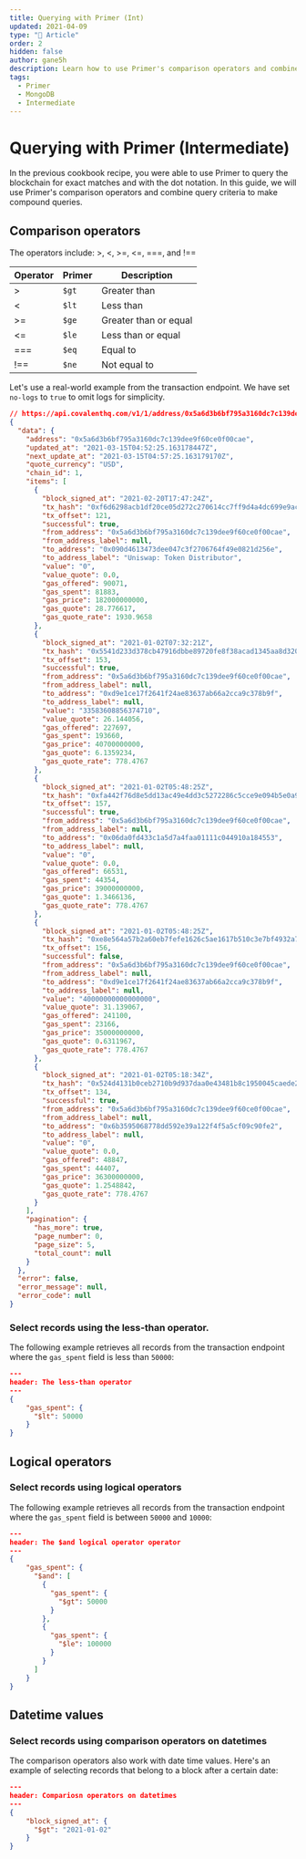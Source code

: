 ```yaml
---
title: Querying with Primer (Int)
updated: 2021-04-09
type: "📝 Article"
order: 2
hidden: false
author: gane5h
description: Learn how to use Primer's comparison operators and combine query criteria to make compound queries
tags: 
  - Primer
  - MongoDB
  - Intermediate
---
```


# Querying with Primer (Intermediate)

In the previous cookbook recipe, you were able to use Primer to query the blockchain for exact matches and with the dot notation. In this guide, we  will use Primer's comparison operators and combine query criteria to make compound queries.


## Comparison operators

The operators include: >, <, >=, <=, ===, and !==

<TableWrap>

|Operator|Primer|Description|
|---|---|---|
|>|`$gt`|Greater than|
|<|`$lt`|Less than|
|>=|`$ge`|Greater than or equal|
|<=|`$le`|Less than or equal|
|===|`$eq`|Equal to|
|!==|`$ne`|Not equal to|

</TableWrap>

Let's use a real-world example from the transaction endpoint. We have set `no-logs` to `true` to omit logs for simplicity. 

```json
// https://api.covalenthq.com/v1/1/address/0x5a6d3b6bf795a3160dc7c139dee9f60ce0f00cae/transactions_v2/?no-logs=true&page-number=0&page-size=5&key=...
{
  "data": {
    "address": "0x5a6d3b6bf795a3160dc7c139dee9f60ce0f00cae",
    "updated_at": "2021-03-15T04:52:25.163178447Z",
    "next_update_at": "2021-03-15T04:57:25.163179170Z",
    "quote_currency": "USD",
    "chain_id": 1,
    "items": [
      {
        "block_signed_at": "2021-02-20T17:47:24Z",
        "tx_hash": "0xf6d6298acb1df20ce05d272c270614cc7ff9d4a4dc699e9ac7110dbb36db0130",
        "tx_offset": 121,
        "successful": true,
        "from_address": "0x5a6d3b6bf795a3160dc7c139dee9f60ce0f00cae",
        "from_address_label": null,
        "to_address": "0x090d4613473dee047c3f2706764f49e0821d256e",
        "to_address_label": "Uniswap: Token Distributor",
        "value": "0",
        "value_quote": 0.0,
        "gas_offered": 90071,
        "gas_spent": 81883,
        "gas_price": 182000000000,
        "gas_quote": 28.776617,
        "gas_quote_rate": 1930.9658
      },
      {
        "block_signed_at": "2021-01-02T07:32:21Z",
        "tx_hash": "0x5541d233d378cb47916dbbe89720fe8f38acad1345aa8d320b1bcda1cfe88c4e",
        "tx_offset": 153,
        "successful": true,
        "from_address": "0x5a6d3b6bf795a3160dc7c139dee9f60ce0f00cae",
        "from_address_label": null,
        "to_address": "0xd9e1ce17f2641f24ae83637ab66a2cca9c378b9f",
        "to_address_label": null,
        "value": "33583608856374710",
        "value_quote": 26.144056,
        "gas_offered": 227697,
        "gas_spent": 193660,
        "gas_price": 40700000000,
        "gas_quote": 6.1359234,
        "gas_quote_rate": 778.4767
      },
      {
        "block_signed_at": "2021-01-02T05:48:25Z",
        "tx_hash": "0xfa442f76d8e5dd13ac49e4dd3c5272286c5cce9e094b5e0a93d2d2548d41537e",
        "tx_offset": 157,
        "successful": true,
        "from_address": "0x5a6d3b6bf795a3160dc7c139dee9f60ce0f00cae",
        "from_address_label": null,
        "to_address": "0x06da0fd433c1a5d7a4faa01111c044910a184553",
        "to_address_label": null,
        "value": "0",
        "value_quote": 0.0,
        "gas_offered": 66531,
        "gas_spent": 44354,
        "gas_price": 39000000000,
        "gas_quote": 1.3466136,
        "gas_quote_rate": 778.4767
      },
      {
        "block_signed_at": "2021-01-02T05:48:25Z",
        "tx_hash": "0xe8e564a57b2a60eb7fefe1626c5ae1617b510c3e7bf4932a76b9e9fb4e360573",
        "tx_offset": 156,
        "successful": false,
        "from_address": "0x5a6d3b6bf795a3160dc7c139dee9f60ce0f00cae",
        "from_address_label": null,
        "to_address": "0xd9e1ce17f2641f24ae83637ab66a2cca9c378b9f",
        "to_address_label": null,
        "value": "40000000000000000",
        "value_quote": 31.139067,
        "gas_offered": 241100,
        "gas_spent": 23166,
        "gas_price": 35000000000,
        "gas_quote": 0.6311967,
        "gas_quote_rate": 778.4767
      },
      {
        "block_signed_at": "2021-01-02T05:18:34Z",
        "tx_hash": "0x524d4131b0ceb2710b9d937daa0e43481b8c1950045caede2f4bb9e8863193b9",
        "tx_offset": 134,
        "successful": true,
        "from_address": "0x5a6d3b6bf795a3160dc7c139dee9f60ce0f00cae",
        "from_address_label": null,
        "to_address": "0x6b3595068778dd592e39a122f4f5a5cf09c90fe2",
        "to_address_label": null,
        "value": "0",
        "value_quote": 0.0,
        "gas_offered": 48847,
        "gas_spent": 44407,
        "gas_price": 36300000000,
        "gas_quote": 1.2548842,
        "gas_quote_rate": 778.4767
      }
    ],
    "pagination": {
      "has_more": true,
      "page_number": 0,
      "page_size": 5,
      "total_count": null
    }
  },
  "error": false,
  "error_message": null,
  "error_code": null
}

```


<!-- We can compare dates  -->


### Select records using the less-than operator.

The following example retrieves all records from the transaction endpoint where the `gas_spent` field is less than `50000`:

```json
---
header: The less-than operator
---
{
    "gas_spent": {
      "$lt": 50000
    }      
}
```

## Logical operators




### Select records using logical operators

The following example retrieves all records from the transaction endpoint where the `gas_spent` field is between `50000` and `10000`:


```json
---
header: The $and logical operator operator
---
{
    "gas_spent": {
      "$and": [
        {
          "gas_spent": {
            "$gt": 50000
          }
        },
        {
          "gas_spent": {
            "$le": 100000
          }
        }
      ]
    }      
}
```

## Datetime values

### Select records using comparison operators on datetimes

The comparison operators also work with date time values. Here's an example of selecting records that belong to a block after a certain date:

```json
---
header: Compariosn operators on datetimes
---
{
    "block_signed_at": {
      "$gt": "2021-01-02"
    }      
}
```


